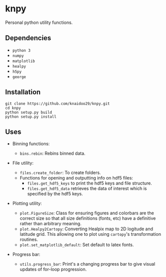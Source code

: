 # knpy

Personal python utility functions.

## Dependencies

- `python 3`
- `numpy`
- `matplotlib`
- `healpy`
- `h5py`
- `george`

## Installation

```
git clone https://github.com/knaidoo29/knpy.git
cd knpy
python setup.py build
python setup.py install
```

## Uses

- Binning functions:
  - `bins.rebin`: Rebins binned data.

- File utility:
  - `files.create_folder`: To create folders.
  - Functions for opening and outputting info on hdf5 files:
    - `files.get_hdf5_keys` to print the hdf5 keys and file structure.
    - `files.get_hdf5_data` retrieves the data of interest which is specified by the hdf5 keys.

- Plotting utility:
  - `plot.FigureSize`: Class for ensuring figures and colorbars are the correct size so that all size definitions (fonts, etc) have a definitive rather than arbitrary meaning.
  - `plot.Healpy2Cartopy`: Converting Healpix map to 2D logitude and latitude grid. This allowing one to plot using `cartopy`'s transformation routines.
  - `plot.set_matplotlib_default`: Set default to latex fonts.

- Progress bar:
  - `utils.progress_bar`: Print's a changing progress bar to give visual updates of for-loop progression.
